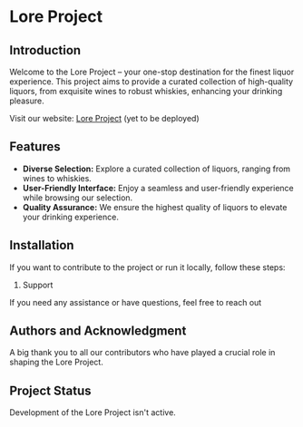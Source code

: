 # Lore Project

## Introduction

Welcome to the Lore Project – your one-stop destination for the finest liquor experience. This project aims to provide a curated collection of high-quality liquors, from exquisite wines to robust whiskies, enhancing your drinking pleasure.

Visit our website: [Lore Project](https://website-url.com) (yet to be deployed)

## Features

- **Diverse Selection:** Explore a curated collection of liquors, ranging from wines to whiskies.
- **User-Friendly Interface:** Enjoy a seamless and user-friendly experience while browsing our selection.
- **Quality Assurance:** We ensure the highest quality of liquors to elevate your drinking experience.

## Installation

If you want to contribute to the project or run it locally, follow these steps:

1. Support

If you need any assistance or have questions, feel free to reach out

## Authors and Acknowledgment

A big thank you to all our contributors who have played a crucial role in shaping the Lore Project.

## Project Status

Development of the Lore Project isn't active.
